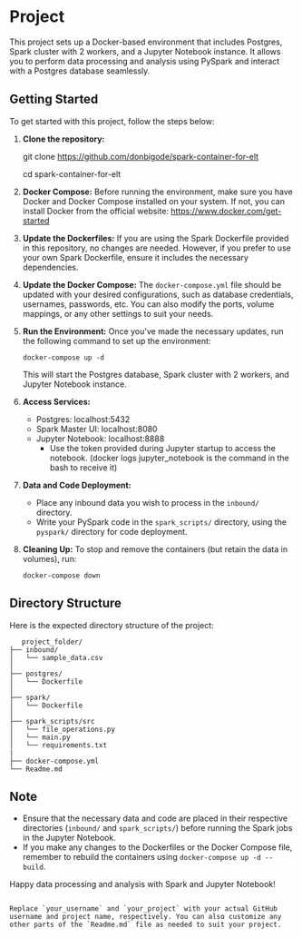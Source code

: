 # Project 

This project sets up a Docker-based environment that includes Postgres, Spark cluster with 2 workers, and a Jupyter Notebook instance. It allows you to perform data processing and analysis using PySpark and interact with a Postgres database seamlessly.

## Getting Started

To get started with this project, follow the steps below:

1. **Clone the repository:**
   
   git clone https://github.com/donbigode/spark-container-for-elt

   cd spark-container-for-elt
   

2. **Docker Compose:**
   Before running the environment, make sure you have Docker and Docker Compose installed on your system. If not, you can install Docker from the official website: https://www.docker.com/get-started

3. **Update the Dockerfiles:**
   If you are using the Spark Dockerfile provided in this repository, no changes are needed. However, if you prefer to use your own Spark Dockerfile, ensure it includes the necessary dependencies.

4. **Update the Docker Compose:**
   The `docker-compose.yml` file should be updated with your desired configurations, such as database credentials, usernames, passwords, etc. You can also modify the ports, volume mappings, or any other settings to suit your needs.

5. **Run the Environment:**
   Once you've made the necessary updates, run the following command to set up the environment:
   
   ```
   docker-compose up -d
   ```
   This will start the Postgres database, Spark cluster with 2 workers, and Jupyter Notebook instance.

6. **Access Services:**
   - Postgres: localhost:5432
   - Spark Master UI: localhost:8080
   - Jupyter Notebook: localhost:8888
     - Use the token provided during Jupyter startup to access the notebook. (docker logs jupyter_notebook is the command in the bash to receive it)

7. **Data and Code Deployment:**
   - Place any inbound data you wish to process in the `inbound/` directory.
   - Write your PySpark code in the `spark_scripts/` directory, using the `pyspark/` directory for code deployment.

8. **Cleaning Up:**
   To stop and remove the containers (but retain the data in volumes), run:
   ```
   docker-compose down
   ```

## Directory Structure

Here is the expected directory structure of the project:
  ```
     project_folder/
  ├── inbound/
  │   └── sample_data.csv
  │
  ├── postgres/
  │   └── Dockerfile
  │
  ├── spark/
  │   └── Dockerfile
  │
  ├── spark_scripts/src
  │   └── file_operations.py
  │   └── main.py
  │   └── requirements.txt
  |
  ├── docker-compose.yml
  └── Readme.md

   ```

## Note

- Ensure that the necessary data and code are placed in their respective directories (`inbound/` and `spark_scripts/`) before running the Spark jobs in the Jupyter Notebook.
- If you make any changes to the Dockerfiles or the Docker Compose file, remember to rebuild the containers using `docker-compose up -d --build`.

Happy data processing and analysis with Spark and Jupyter Notebook!
```

Replace `your_username` and `your_project` with your actual GitHub username and project name, respectively. You can also customize any other parts of the `Readme.md` file as needed to suit your project.